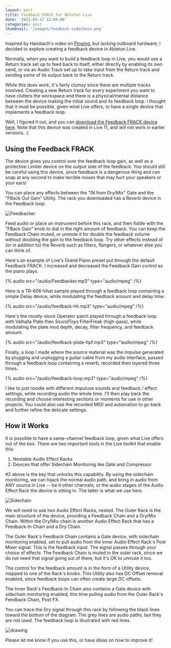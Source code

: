 ```yaml
---
layout: post
title: Feedback FRACK for Ableton Live
date: '2021-03-17 12:00:00'
categories: post
thumbnail: '/images/feedback-sidechain.png'
---
```

Inspired by Hainbach's video on [Pinging](https://www.youtube.com/watch?v=qJRXxkswXdg), but lacking outboard hardware, I decided to explore creating a feedback device in Ableton Live.

Normally, when you want to build a feedback loop in Live, you would use a Return track set up to feed back to itself, either directly by enabling its own send, or via an Audio Track set up to take input from the Return track and sending some of its output back to the Return track.

While this does work, it's fairly clumsy since there are multiple tracks involved. Creating a new Return track for every experiment you want to have clutters the workspace and there is a physical/mental distance between the device making the initial sound and its feedback loop. I thought that it must be possible, given what Live offers, to have a single device that implements a feedback loop.

Well, I figured it out, and you can [download the Feedback FRACK device here](/audio/FeedbackFRACK.adg). Note that this device was created in Live 11, and will not work in earlier versions. :(


## Using the Feedback FRACK

The device gives you control over the feedback loop gain, as well as a protective Limiter device on the output side of the feedback. You should still be careful using this device, since feedback is a dangerous thing and can snap at any second to make terrible noises that may hurt your speakers or your ears!

You can place any effects between the "IN from Dry/Mix" Gate and the "FBack Out Gain" Utility. The rack you downloaded has a Reverb device in the Feedback loop:

![Feedbacker](/images/feedbacker.png)

Feed audio or place an instrument before this rack, and then fiddle with the "FBack Gain" knob to dial in the right amount of feedback. You can keep the Feedback Chain muted, or unmute it for double the feedback volume without doubling the gain to the feedback loop. Try other effects instead of (or in addition to) the Reverb such as filters, flangers, or whatever else you can think of.

Here's an example of Live's Grand Piano preset put through the default Feedback FRACK. I increased and decreased the Feedback Gain control as the piano plays.

{% audio src="/audio/Feedbacker.mp3" type="audio/mpeg" /%}

Here is a TR-606 hihat sample played through a feedback loop containing a simple Delay device, while modulating the feedback amount and delay time:

{% audio src="/audio/feedback-hh.mp3" type="audio/mpeg" /%}

Here's the mostly-stock Operator patch played through a feedback loop with Valhalla Plate then SoundToys FilterFreak (high-pass), while modulating the plate mod depth, decay, filter frequency, and feedback amount:

{% audio src="/audio/feedback-plate-hpf.mp3" type="audio/mpeg" /%}

Finally, a loop I made where the source material was the impulse generated by plugging and unplugging a guitar cable from my audio interface, passed through a feedback loop containing a reverb, recorded then layered three times.

{% audio src="/audio/feedback-loop.mp3" type="audio/mpeg" /%}

I like to just noodle with different impuluse sounds and feedback / effect settings, while recording audio the whole time. I'll then play back the recording and choose interesting sections or moments for use in other projects. You could also use the recorded MIDI and automation to go back and further refine the delicate settings.

## How it Works

It is possible to have a same-channel feedback loop, given what Live offers out of the box. There are two important tools in the Live toolkit that enable this:

1. Nestable Audio Effect Racks
2. Devices that offer Sidechain Monitoring like Gate and Compressor

#2 above is the key that unlocks this capability. By using the sidechain monitoring, we can hijack the normal audio path, and bring in audio from ANY source in Live -- be it other channels, or the audio stages of the Audio Effect Rack the device is sitting in. The latter is what we use here.

![Sidechain](/images/feedback-sidechain.png)

We will need to use two Audio Effect Racks, nested. The Outer Rack is the main structure of the device, providing a Feedback Chain and a Dry/Mix Chain. Within the Dry/Mix chain is another Audio Effect Rack that has a Feedback-In Chain and a Dry Chain.

The Outer Rack's Feedback Chain contains a Gate device, with sidechain monitoring enabled, set to pull audio from the Inner Audio Effect Rack's Post Mixer signal. This is the feedback input. The signal passes through your choice of effects. The Feedback Chain is muted in the outer rack, since we do not need that signal going out of there, but it's OK to unmute it too.

The control for the feedback amount is in the form of a Utility device, mapped to one of the Rack's knobs. This Utility also has DC Offset removal enabled, since feedback loops can often create large DC offsets.

The Inner Rack's Feedback-In Chain also contains a Gate device with sidechain monitoring enabled, this time pulling audio from the Outer Rack's Feedback Chain, Post FX.

You can trace the Dry signal through this rack by following the black lines toward the bottom of the diagram. The grey lines are audio paths, but they are not used. The feedback loop is illustrated with red lines.

![drawing](https://docs.google.com/drawings/d/e/2PACX-1vQKq7JOCJy9Ab0XI1fWpjcmGlmrKhHerZjZFaLX-MP6GgaAII2YL6ttpzmNf0pNxuxkkCwSdqrmtV3I/pub?w=1440&h=576)

Please let me know if you use this, or have ideas on how to improve it!
